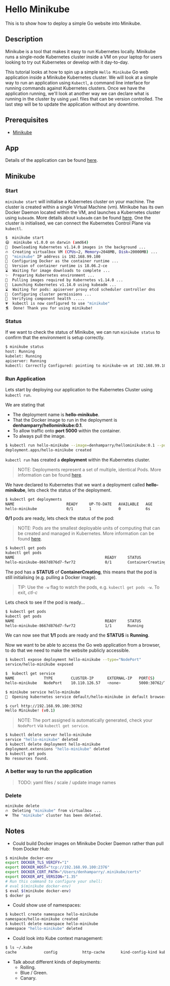# Hello Minikube

This is to show how to deploy a simple Go website into Minikube.

## Description

Minikube is a tool that makes it easy to run Kubernetes locally. Minikube runs a single-node Kubernetes cluster inside a VM on your laptop for users looking to try out Kubernetes or develop with it day-to-day.

This tutorial looks at how to spin up a simple `Hello Minikube` Go web application inside a Minikube Kubernetes cluster.
We will look at a simple way to run an application using `Kubectl`, a command line interface for running commands against Kubernetes clusters.
Once we have the application running, we'll look at another way we can declare what is running in the cluster by using `yaml` files that can be version controlled.
The last step will be to update the application without any downtime.

## Prerequisites

* [Minikube](https://kubernetes.io/docs/tasks/tools/install-minikube/)

## App

Details of the application can be found [here](app/README.md).

## Minikube

### Start

`minikube start` will initialise a Kubernetes cluster on your machine.  The cluster is created within a single Virtual Machine (vm).
Minikube has its own Docker Daemon located within the VM, and launches a Kubernetes cluster using `kubeadm`.  More details about `kubeadm` can be found [here](https://kubernetes.io/docs/reference/setup-tools/kubeadm/kubeadm/).
One the cluster is initialised, we can connect the Kubernetes Control Plane via `kubectl`.

```bash
$  minikube start
😄  minikube v1.0.0 on darwin (amd64)
🤹  Downloading Kubernetes v1.14.0 images in the background ...
🔥  Creating virtualbox VM (CPUs=2, Memory=2048MB, Disk=20000MB) ...
📶  "minikube" IP address is 192.168.99.100
🐳  Configuring Docker as the container runtime ...
🐳  Version of container runtime is 18.06.2-ce
⌛  Waiting for image downloads to complete ...
✨  Preparing Kubernetes environment ...
🚜  Pulling images required by Kubernetes v1.14.0 ...
🚀  Launching Kubernetes v1.14.0 using kubeadm ...
⌛  Waiting for pods: apiserver proxy etcd scheduler controller dns
🔑  Configuring cluster permissions ...
🤔  Verifying component health .....
💗  kubectl is now configured to use "minikube"
🏄  Done! Thank you for using minikube!
```

### Status

If we want to check the status of Minikube, we can run `minikube status` to confirm that the environment is setup correctly.

```bash
$ minikube status
host: Running
kubelet: Running
apiserver: Running
kubectl: Correctly Configured: pointing to minikube-vm at 192.168.99.100
```

### Run Application

Lets start by deploying our application to the Kubernetes Cluster using `kubectl run`.

We are stating that

* The deployment name is __hello-minikube__.
* That the Docker image to run in the deployment is __denhamparry/hellominikube:0.1__.
* To allow traffic onto __port 5000__ within the container.
* To always pull the image.

```bash
$ kubectl run hello-minikube --image=denhamparry/hellominikube:0.1 --port=5000 --image-pull-policy=Always
deployment.apps/hello-minikube created
```

`kubectl run` has created a __deployment__ within the Kubernetes cluster.

> NOTE: Deployments represent a set of multiple, identical Pods.  More information can be found [here](https://kubernetes.io/docs/concepts/workloads/controllers/deployment/).

We have declared to Kubernetes that we want a deployment called __hello-minikube__, lets check the status of the deployment.

```bash
$ kubectl get deployments
NAME                       READY     UP-TO-DATE   AVAILABLE   AGE
hello-minikube             0/1       1            0           6s
```

__0/1__ pods are ready, lets check the status of the pod:

> NOTE: Pods are the smallest deployable units of computing that can be created and managed in Kubernetes. More information can be found [here](https://kubernetes.io/docs/concepts/workloads/pods/pod/).

```bash
$ kubectl get pods
kubectl get pods
NAME                                        READY     STATUS              RESTARTS   AGE
hello-minikube-8667d876d7-fwr72             0/1       ContainerCreating   0          5s
```

The pod has a __STATUS__ of __ContainerCreating__, this means that the pod is still initialising (e.g. pulling a Docker image).

> TIP: Use the `-w` flag to watch the pods, e.g. `kubectl get pods -w`.  To exit, _ctl-c_

Lets check to see if the pod is ready...

```bash
$ kubectl get pods
kubectl get pods
NAME                                        READY     STATUS              RESTARTS   AGE
hello-minikube-8667d876d7-fwr72             1/1       Running             0          57s
```

We can now see that __1/1__ pods are ready and the __STATUS__ is __Running__.

Now we want to be able to access the Go web application from a browser, to do that we need to make the website publicly accessible.

```bash
$ kubectl expose deployment hello-minikube --type="NodePort"
service/hello-minikube exposed
```

```bash
$  kubectl get service
NAME             TYPE        CLUSTER-IP      EXTERNAL-IP   PORT(S)          AGE
hello-minikube   NodePort    10.110.126.57   <none>        5000:30762/TCP   19s
```

```bash
$ minikube service hello-minikube
🎉  Opening kubernetes service default/hello-minikube in default browser...
```

```bash
$ curl http://192.168.99.100:30762
Hello Minikube! (v0.1)
```

> NOTE: The port assigned is automatically generated, check your `NodePort` via `kubectl get service`.

```bash
$ kubectl delete server hello-minikube
service "hello-minikube" deleted
$ kubectl delete deployment hello-minikube
deployment.extensions "hello-minikube" deleted
$ kubectl get pods
No resources found.
```

### A better way to run the application

> TODO: yaml files / scale / update image names

### Delete

```bash
minikube delete
🔥  Deleting "minikube" from virtualbox ...
💔  The "minikube" cluster has been deleted.
```

## Notes

* Could build Docker images on Minikube Docker Daemon rather than pull from Docker Hub:

```bash
$ minikube docker-env
export DOCKER_TLS_VERIFY="1"
export DOCKER_HOST="tcp://192.168.99.100:2376"
export DOCKER_CERT_PATH="/Users/denhamparry/.minikube/certs"
export DOCKER_API_VERSION="1.35"
# Run this command to configure your shell:
# eval $(minikube docker-env)
$ eval $(minikube docker-env)
$ docker ps
```

* Could show use of namespaces:

```bash
$ kubectl create namespace hello-minikube
namespace/hello-minikube created
$ kubectl delete namespace hello-minikube
namespace "hello-minikube" deleted
```

* Could look into Kube context management:

```bash
$ ls ~/.kube
cache            config           http-cache       kind-config-kind kubectx          kubens           ~
```

* Talk about different kinds of deployments:
  * Rolling.
  * Blue / Green.
  * Canary.